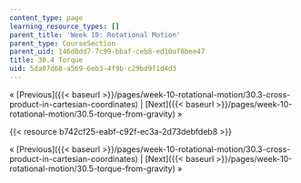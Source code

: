 ```yaml
---
content_type: page
learning_resource_types: []
parent_title: 'Week 10: Rotational Motion'
parent_type: CourseSection
parent_uid: 146d8dd7-7c99-bbaf-ceb8-ed10af8bee47
title: 30.4 Torque
uid: 5da07d68-a569-6eb3-4f9b-c29bd9f1d4d3
---
```


« [Previous]({{< baseurl >}}/pages/week-10-rotational-motion/30.3-cross-product-in-cartesian-coordinates) | [Next]({{< baseurl >}}/pages/week-10-rotational-motion/30.5-torque-from-gravity) »

{{< resource b742cf25-eabf-c92f-ec3a-2d73debfdeb8 >}}

« [Previous]({{< baseurl >}}/pages/week-10-rotational-motion/30.3-cross-product-in-cartesian-coordinates) | [Next]({{< baseurl >}}/pages/week-10-rotational-motion/30.5-torque-from-gravity) »
